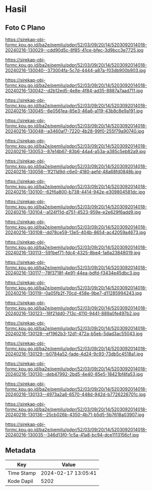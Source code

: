 # Hasil

## Foto C Plano

https://sirekap-obj-formc.kpu.go.id/ba2e/pemilu/pdpr/52/03/09/20/14/5203092014018-20240216-130029--cdd90d5c-8f85-41ce-bfec-3d9bcc3e7725.jpg

https://sirekap-obj-formc.kpu.go.id/ba2e/pemilu/pdpr/52/03/09/20/14/5203092014018-20240216-130040--373004fa-5c7d-4444-a87a-f03db900b903.jpg

https://sirekap-obj-formc.kpu.go.id/ba2e/pemilu/pdpr/52/03/09/20/14/5203092014018-20240216-130042--d2b12ed5-4e8e-4f84-ad35-8887a7aad711.jpg

https://sirekap-obj-formc.kpu.go.id/ba2e/pemilu/pdpr/52/03/09/20/14/5203092014018-20240216-130045--6e0561ea-85e3-46a6-a119-43b8c8e9a191.jpg

https://sirekap-obj-formc.kpu.go.id/ba2e/pemilu/pdpr/52/03/09/20/14/5203092014018-20240216-130048--a3460af7-7220-4b28-99f0-255f79a90740.jpg

https://sirekap-obj-formc.kpu.go.id/ba2e/pemilu/pdpr/52/03/09/20/14/5203092014018-20240216-130053--87e14b67-83b6-44a4-a53a-a385c5eb82a9.jpg

https://sirekap-obj-formc.kpu.go.id/ba2e/pemilu/pdpr/52/03/09/20/14/5203092014018-20240216-130056--1f211d9d-c6e0-4180-aefd-48a68fd0848b.jpg

https://sirekap-obj-formc.kpu.go.id/ba2e/pemilu/pdpr/52/03/09/20/14/5203092014018-20240216-130100--62f6a800-b738-4414-942e-e309804581dc.jpg

https://sirekap-obj-formc.kpu.go.id/ba2e/pemilu/pdpr/52/03/09/20/14/5203092014018-20240216-130104--a124f11d-d751-4523-959e-e2e629f6add9.jpg

https://sirekap-obj-formc.kpu.go.id/ba2e/pemilu/pdpr/52/03/09/20/14/5203092014018-20240216-130108--dd78ce59-13e5-404b-8654-ac42059a4673.jpg

https://sirekap-obj-formc.kpu.go.id/ba2e/pemilu/pdpr/52/03/09/20/14/5203092014018-20240216-130113--591bef71-fdc4-4325-8be4-1a6a23848019.jpg

https://sirekap-obj-formc.kpu.go.id/ba2e/pemilu/pdpr/52/03/09/20/14/5203092014018-20240216-130117--78f3718f-4e91-44ea-bdfd-f3434e45dbc3.jpg

https://sirekap-obj-formc.kpu.go.id/ba2e/pemilu/pdpr/52/03/09/20/14/5203092014018-20240216-130119--0a05fb2f-70cd-458e-9be7-d11285994243.jpg

https://sirekap-obj-formc.kpu.go.id/ba2e/pemilu/pdpr/52/03/09/20/14/5203092014018-20240216-130123--18f21dd0-713c-4110-9441-889a0fe497b2.jpg

https://sirekap-obj-formc.kpu.go.id/ba2e/pemilu/pdpr/52/03/09/20/14/5203092014018-20240216-130128--ef1962b3-12d1-472a-b5eb-5dad3ac55043.jpg

https://sirekap-obj-formc.kpu.go.id/ba2e/pemilu/pdpr/52/03/09/20/14/5203092014018-20240216-130129--b0784a52-fade-4d24-9c93-73db5c4518a1.jpg

https://sirekap-obj-formc.kpu.go.id/ba2e/pemilu/pdpr/52/03/09/20/14/5203092014018-20240216-130130--deb47992-2bd5-4e40-85e5-18421bf4fa53.jpg

https://sirekap-obj-formc.kpu.go.id/ba2e/pemilu/pdpr/52/03/09/20/14/5203092014018-20240216-130133--4973a2a6-6570-448d-942d-b7726226701c.jpg

https://sirekap-obj-formc.kpu.go.id/ba2e/pemilu/pdpr/52/03/09/20/14/5203092014018-20240216-130136--25cb026b-4350-4b71-b5d5-5b7618a03907.jpg

https://sirekap-obj-formc.kpu.go.id/ba2e/pemilu/pdpr/52/03/09/20/14/5203092014018-20240216-130035--346d13f0-1c5a-41a8-bc94-dce1113156cf.jpg


## Metadata

| Key        | Value               |
| ---------- | ------------------- |
| Time Stamp | 2024-02-17 13:05:41 |
| Kode Dapil | 5202                |



